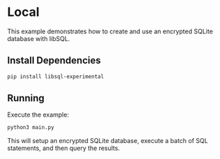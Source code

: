 # Local

This example demonstrates how to create and use an encrypted SQLite database with libSQL.

## Install Dependencies

```bash
pip install libsql-experimental
```

## Running

Execute the example:

```bash
python3 main.py
```

This will setup an encrypted SQLite database, execute a batch of SQL statements, and then query the results.
